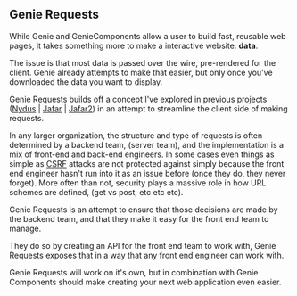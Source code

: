## Genie Requests

While Genie and GenieComponents allow a user to build fast, reusable web pages, it takes something more to make a interactive website: __data__.

The issue is that most data is passed over the wire, pre-rendered for the client. Genie already attempts to make that easier, but only once you've downloaded the data you want to display.

Genie Requests builds off a concept I've explored in previous projects ([Nydus](https://github.com/graham/nydus) | [Jafar](http://github.com/graham/jafar_old) | [Jafar2](http://github.com/graham/jafar)) in an attempt to streamline the client side of making requests.

In any larger organization, the structure and type of requests is often determined by a backend team, (server team), and the implementation is a mix of front-end and back-end engineers. In some cases even things as simple as [CSRF](http://en.wikipedia.org/wiki/Cross-site_request_forgery) attacks are not protected against simply because the front end engineer hasn't run into it as an issue before (once they do, they never forget). More often than not, security plays a massive role in how URL schemes are defined, (get vs post, etc etc etc).

Genie Requests is an attempt to ensure that those decisions are made by the backend team, and that they make it easy for the front end team to manage.

They do so by creating an API for the front end team to work with, Genie Requests exposes that in a way that any front end engineer can work with.

Genie Requests will work on it's own, but in combination with Genie Components should make creating your next web application even easier.
